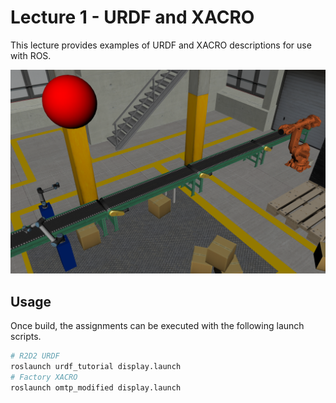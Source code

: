 # Lecture 1 - URDF and XACRO

This lecture provides examples of URDF and XACRO descriptions for use with ROS.

![omtp_factory_modified](graphics/omtp_factory_modified.png)

## Usage
Once build, the assignments can be executed with the following launch scripts.
```bash
# R2D2 URDF
roslaunch urdf_tutorial display.launch
# Factory XACRO
roslaunch omtp_modified display.launch
```
